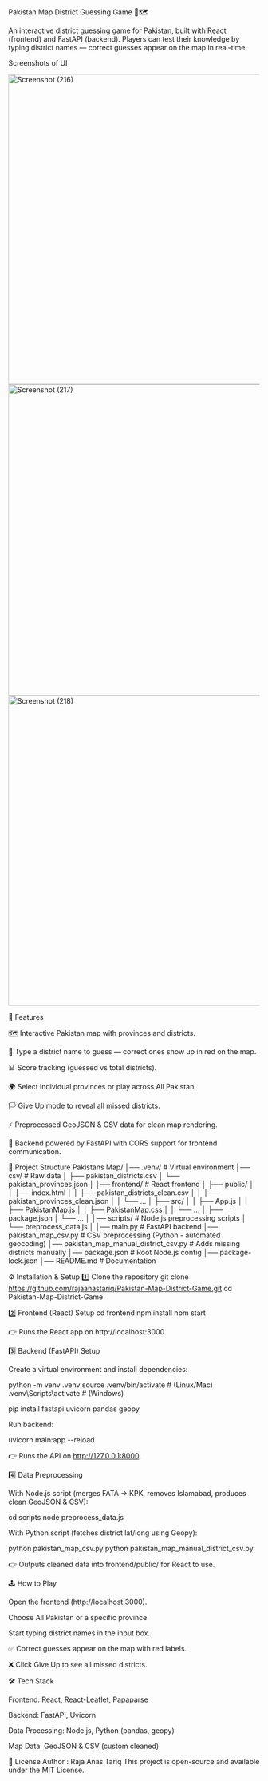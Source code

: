 Pakistan Map District Guessing Game 🎯🗺️

An interactive district guessing game for Pakistan, built with React (frontend) and FastAPI (backend).
Players can test their knowledge by typing district names — correct guesses appear on the map in real-time.

Screenshots of UI

<img width="1366" height="620" alt="Screenshot (216)" src="https://github.com/user-attachments/assets/f1dd87c6-442e-4d5a-ac00-a20a30fa205d" />



<img width="1366" height="622" alt="Screenshot (217)" src="https://github.com/user-attachments/assets/6a3d8c84-96af-475b-bf20-8b72d626222d" />



<img width="1366" height="620" alt="Screenshot (218)" src="https://github.com/user-attachments/assets/59cc93cf-007c-42ad-a01f-823db3d4b06d" />



🚀 Features

🗺️ Interactive Pakistan map with provinces and districts.

📝 Type a district name to guess — correct ones show up in red on the map.

📊 Score tracking (guessed vs total districts).

🌍 Select individual provinces or play across All Pakistan.

🏳️ Give Up mode to reveal all missed districts.

⚡ Preprocessed GeoJSON & CSV data for clean map rendering.

🔗 Backend powered by FastAPI with CORS support for frontend communication.

📂 Project Structure
Pakistans Map/
│── .venv/                         # Virtual environment
│── csv/                           # Raw data
│   ├── pakistan_districts.csv
│   └── pakistan_provinces.json
│
│── frontend/                      # React frontend
│   ├── public/
│   │   ├── index.html
│   │   ├── pakistan_districts_clean.csv
│   │   ├── pakistan_provinces_clean.json
│   │   └── ...
│   ├── src/
│   │   ├── App.js
│   │   ├── PakistanMap.js
│   │   ├── PakistanMap.css
│   │   └── ...
│   ├── package.json
│   └── ...
│
│── scripts/                       # Node.js preprocessing scripts
│   └── preprocess_data.js
│
│── main.py                        # FastAPI backend
│── pakistan_map_csv.py            # CSV preprocessing (Python - automated geocoding)
│── pakistan_map_manual_district_csv.py # Adds missing districts manually
│── package.json                   # Root Node.js config
│── package-lock.json
│── README.md                      # Documentation

⚙️ Installation & Setup
1️⃣ Clone the repository
git clone https://github.com/rajaanastariq/Pakistan-Map-District-Game.git
cd Pakistan-Map-District-Game

2️⃣ Frontend (React) Setup
cd frontend
npm install
npm start


👉 Runs the React app on http://localhost:3000.

3️⃣ Backend (FastAPI) Setup

Create a virtual environment and install dependencies:

python -m venv .venv
source .venv/bin/activate   # (Linux/Mac)
.venv\Scripts\activate      # (Windows)

pip install fastapi uvicorn pandas geopy


Run backend:

uvicorn main:app --reload


👉 Runs the API on http://127.0.0.1:8000.

4️⃣ Data Preprocessing

With Node.js script (merges FATA → KPK, removes Islamabad, produces clean GeoJSON & CSV):

cd scripts
node preprocess_data.js


With Python script (fetches district lat/long using Geopy):

python pakistan_map_csv.py
python pakistan_map_manual_district_csv.py


👉 Outputs cleaned data into frontend/public/ for React to use.

🕹️ How to Play

Open the frontend (http://localhost:3000).

Choose All Pakistan or a specific province.

Start typing district names in the input box.

✅ Correct guesses appear on the map with red labels.

❌ Click Give Up to see all missed districts.

🛠️ Tech Stack

Frontend: React, React-Leaflet, Papaparse

Backend: FastAPI, Uvicorn

Data Processing: Node.js, Python (pandas, geopy)

Map Data: GeoJSON & CSV (custom cleaned)

📜 License
Author : Raja Anas Tariq
This project is open-source and available under the MIT License.
